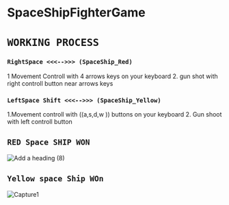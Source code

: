 # SpaceShipFighterGame
# `WORKING PROCESS`
###   `RightSpace <<<-->>> (SpaceShip_Red)`
1 Movement Controll with 4 arrows keys on your keyboard
2. gun shot with right controll button near arrows keys

### `LeftSpace Shift <<<-->>> (SpaceShip_Yellow)`
1.Movement controll with  ((a,s,d,w )) buttons on your keyboard
2. Gun shoot with left controll button 

## ` RED Space SHIP WON  `

![Add a heading (8)](https://user-images.githubusercontent.com/98689629/192081146-03d6870a-fe4f-4900-a047-c10ee8d939a0.png) 

##  ` Yellow space Ship WOn `
![Capture1](https://user-images.githubusercontent.com/98689629/192081224-7bc19e77-e424-45a7-9f7a-4c6d5d68b1cc.PNG)



